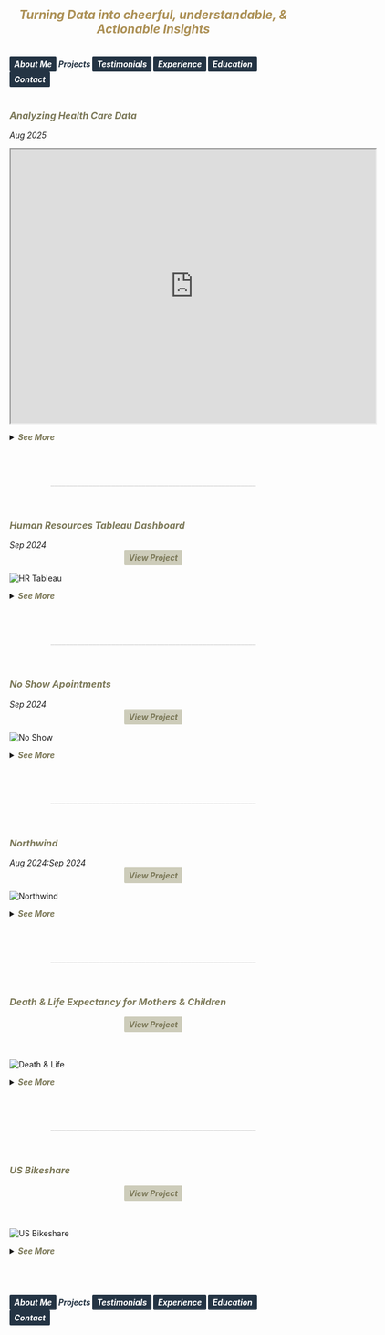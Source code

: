 ## ***<center><span style="color:#ac9055">Turning Data into cheerful, understandable, & Actionable Insights</span></center>***
<br>
<strong>
  <em>
    <a href="https://hend-a-ghafour.github.io" style="display:inline-block; padding:5px 8px; color:white; background-color:#243444; text-align:center; text-decoration:none; border-radius:2px;"> 
      About Me 
    </a>
    <span style="color:#243444"> 
      Projects 
    </span>
    <a href="https://hend-a-ghafour.github.io/Testimonials" style="display:inline-block; padding:5px 8px; color:white; background-color:#243444; text-align:center; text-decoration:none; border-radius:2px;"> 
      Testimonials 
    </a>
    <a href="https://hend-a-ghafour.github.io/Experience" style="display:inline-block; padding:5px 8px; color:white; background-color:#243444; text-align:center; text-decoration:none; border-radius:2px;"> 
      Experience 
    </a>
    <a href="https://hend-a-ghafour.github.io/Certifications" style="display:inline-block; padding:5px 8px; color:white; background-color:#243444; text-align:center; text-decoration:none; border-radius:2px;"> 
      Education 
    </a>
    <a href="https://hend-a-ghafour.github.io/Contact" style="display:inline-block; padding:5px 8px; color:white; background-color:#243444; text-align:center; text-decoration:none; border-radius:2px;"> 
      Contact 
    </a>
  </em>
</strong>
<br><br>


<h3>
  <em>
    <strong>
      <span style="color:#7c7959"> 
        Analyzing Health Care Data
      </span>
    </strong>
  </em>
</h3> 
<em>
  Aug 2025 
</em>

<p>
    <iframe src="https://drive.google.com/file/d/1Xk2858K6Ta4qmGKCWZkSrMbuThG-knQy/preview" width="640" height="480" allow="autoplay">
      HealthStat
    </iframe>
  </p>
<details>
  <summary>
    <em>
      <strong>
        <span style="color:#7c7959">
          See More
        </span>
      </strong>
    </em>
  </summary>
  <br> 
  <center>
    <strong>
      <em>
        <span style="color:#243444"> 
          Overview 
        </span>
      </em>
    </strong>
  </center>
  <p style='text-align: center;'>
    This project explores a real-world dataset to uncover hospital efficiency insights for HealthStat, a fictional consulting company. The analysis focused on the attributes impacting patient Length of Stay (LOS) and treatment cost, with the goal of identifying factors contributing to hospital performance differences. <br> <br>
The study concentrated exclusively on Elective Hip Replacement Surgical Inpatient stays in New York State (NYS).

  </p>
  <center>
    <strong>
      <em>
        <span style="color:#243444"> 
          Tools & Techniques 
        </span>
      </em>
    </strong>
  </center>
  <p style='text-align: center;'>
    <em><strong><span style="color:#ac9055"> Power BI </span></strong></em> for calculations, data visualization and interactive dashboards.
  </p> 
  <center>
    <strong>
      <em>
        <span style="color:#243444"> 
          Roles & Responsibilities 
        </span>
      </em>
    </strong>
  </center>
  <p style='text-align: justify;'>
    <ul>
      <li><strong><em><span style="color:#ac9055">Visualization:</span></em></strong><br>
         Selected and developed the most appropriate charts for effective data presentation, ensuring the dataset’s key insights were clearly reflected.</li>
      <img src="https://hend-a-ghafour.github.io/Media/HealthStat_Overview.jpg" alt="HealthStat_Overview" width="500" height="300" style="border-radius: 10px;"> <br>
      <li><strong><em><span style="color:#ac9055">Analysis:</span></em></strong><br>
        Conducted in-depth reviews to identify key influencers affecting hospital efficiency.
        <img src="https://hend-a-ghafour.github.io/Media/HealthStat_LoS.jpg" alt="HealthStat_LoS" width="500" height="300" style="border-radius: 10px;"> <br>
        <img src="https://hend-a-ghafour.github.io/Media/HealthStat_Costs.jpg" alt="HealthStat_Costs" width="500" height="300" style="border-radius: 10px;"> <br>
    </li>
  </ul>
  </p>
  <center>
    <strong>
      <em>
        <span style="color:#243444"> 
          Challenges Faced 
        </span>
      </em>
    </strong>
  </center>
  <p style='text-align: justify;'>
    <ul>
      <li><strong><em><span style="color:#ac9055">Identifying key efficiency drivers: </span></em></strong><br>
      A root cause analysis was conducted to uncover the main factors influencing both LOS and cost, ensuring robust and accurate insights.</li>
    </ul>
  </p>
  <center>
    <strong>
      <em>
        <span style="color:#243444"> 
          Achievements 
        </span>
      </em>
    </strong>
  </center>
  <p style='text-align: justify;'>
    <ul>
      <li><strong><em><span style="color:#ac9055">Overview:</span></em></strong><br>
        <ol>
      	  <li>Analyzed 151 hospitals in NYS that collectively performed over 26K hip replacement surgeries conducted by 627 surgeons.
      	  <li>Found that patients aged over 50 constituted the majority, with illness severity ranging from minor to moderate.
          <li>Female patients represented 53.67% of total surgeries.
          <li>NYC recorded the largest number of hospitals (44), with the highest average cost of $25.5K. Surprisingly, Long Island had the second highest average cost ($25.4K) despite ranking third in hospital count.
        </ol>
      </li>
      <li><strong><em><span style="color:#ac9055">Hospital Profile Dashboard:</span></em></strong><br>
        <em>Designed a Hospital Profile Dashboard, summarizing key hospital-level metrics:</em><br>
          <img src="https://hend-a-ghafour.github.io/Media/HealthStat_Hospital Profile.jpg" alt="HealthStat_Hospital Profile" width="500" height="300" style="border-radius: 10px;">
         <ol>
      	    <li> Total Discharges &	number of Surgeons.</li>
      	    <li> Average LoS and Average Cost Per Discharge.</li>
            <li> Discharges by Illness Severity & Mortality Risk.</li>
            <li> Total Discharges by Patient Disposition & Dignosis.</li>
          </ol>
      </li>
    </ul>   
  </p>

  <center>
    <strong>
      <em>
        <span style="color:#243444"> 
          Insights 
        </span>
      </em>
    </strong>
  </center>
  <p style='text-align: justify;'>
    <ul>
      <li><strong><em><span style="color:#ac9055">Length of Stay (LoS):</span></em></strong><br> 
     <em>Key factors influencing LOS:</em>
        <ol>
          <li>  Extreme Illness Severity.</li>
          <li>	Major or Extreme Mortality Risk.</li>
          <li>	Fracture of Neck of Femur (Hip) Diagnosis.</li>
          <li>	NYC hospitals recorded the highest average LOS, potentially linked to the region’s high hospital density.</li>
        </ol>
      </li>
      <li><strong><em><span style="color:#ac9055">Costs:</span></em></strong><br> 
      <em>Key factors influencing Cost:</em>
        <ol>
          <li>  Residency in NYC.</li>
          <li>	Patient Disposition to Inpatient Rehabilitation Facilities.</li>
          <li>	Extreme Mortality Risk.</li>
          <li>	Extreme Severity Level.</li>
        </ol>
      </li>
     </ul>
  </p>
  <center>
    <strong>
      <em>
        <span style="color:#243444"> 
          Recommendations 
        </span>
      </em>
    </strong>
  </center>
  <p style='text-align: justify;'> 
    <ul>
      <li><strong><em><span style="color:#ac9055">Target Efficiency Improvements:</span></em></strong><br> 
      Hospitals, particularly in NYC, should explore process optimization strategies for patients with extreme illness severity or mortality risk.</li>
      <li><strong><em><span style="color:#ac9055">Regional Benchmarking:</span></em></strong><br> 
      Establish regional benchmarks for cost and LOS, with Long Island requiring closer evaluation due to disproportionately high costs.</li>
      <li><strong><em><span style="color:#ac9055">Care Pathway Redesign:</span></em></strong><br>
      Investigate post-surgery rehabilitation pathways, as inpatient rehabilitation disposition was a significant cost driver.</li>
      <li><strong><em><span style="color:#ac9055">Data-Driven Monitoring: </span></em></strong><br> 
      Adopt dashboards for ongoing tracking of hospital efficiency metrics, enabling proactive decision-making.</li>
    </ul>
  </p>
  <br>
  <center>
    <strong>
      <em>
        <span style="color:#243444"> 
          Future Applications 
        </span>
      </em>
    </strong>
  </center>
  <p style='text-align: justify;'> 
    <ul>
      <li><strong><em><span style="color:#ac9055">Scalability Across Specialties:</span></em></strong><br> 
      Expand analysis to other elective procedures (e.g., knee replacement, cardiac surgery) for broader healthcare efficiency insights.</li>
      <li><strong><em><span style="color:#ac9055">Integration with Financial Planning:</span></em></strong><br> 
      Use efficiency insights to guide hospital budgeting, workforce planning, and negotiations with insurance providers.</li>
      <li><strong><em><span style="color:#ac9055">Public Health Policy:</span></em></strong><br>
      Support state-level healthcare policy decisions by highlighting regions with disproportionately high costs or LOS for targeted interventions.       </li>
     </ul>
  </p>

</details>

<br><br>

<center>
  <strong>
    <span style="color:#DCDCDC">
      ______________________________________________________
    </span>
  </strong>
</center>
<br><br>


<h3>
  <em>
    <strong>
      <span style="color:#7c7959"> 
        Human Resources Tableau Dashboard
      </span>
    </strong>
  </em>
</h3> 
<em>
  Sep 2024 
</em>
<center>
  <strong>
    <em>
      <a href="https://public.tableau.com/app/profile/hend.el.manhawy/viz/HRTableauProject-HendAbdEl-Ghafour/HROverview" style="display:inline-block; padding:5px 8px; color:#7c7959; background-color:#cdccba; text-align:center; text-decoration:none; border-radius:2px;"> 
        View Project 
      </a>
    </em>
  </strong>
</center> 

![HR Tableau](https://hend-a-ghafour.github.io/Media/HR.jpg)

<details>
  <summary>
    <em>
      <strong>
        <span style="color:#7c7959">
          See More
        </span>
      </strong>
    </em>
  </summary>
  <br> 
  <center>
    <strong>
      <em>
        <span style="color:#243444"> 
          Overview 
        </span>
      </em>
    </strong>
  </center>
  <p style='text-align: center;'>
    Created a comprehensive Tableau dashboard to analyze employee data, gaining insights into workforce aspects, including demographics, hiring and termination trends, and salary distributions. This analysis aimed to understand employee characteristics, department-specific trends, and performance evaluations to drive data-informed decisions.
  </p>
  <center>
    <strong>
      <em>
        <span style="color:#243444"> 
          Tools & Techniques 
        </span>
      </em>
    </strong>
  </center>
  <p style='text-align: center;'>
    <em><strong><span style="color:#ac9055"> Tableau </span></strong></em> for calculations, data visualization and interactive dashboards.
  </p> 
  <center>
    <strong>
      <em>
        <span style="color:#243444"> 
          Roles & Responsibilities 
        </span>
      </em>
    </strong>
  </center>
  <p style='text-align: justify;'>
    <ul>
      <li><strong><em><span style="color:#ac9055">Data Cleaning:</span></em></strong><br>
        Verified data types, identified null values, and inspected unique entries, such as detecting nulls in the 'termdate' column indicating non-terminated employees.</li>
      <li><strong><em><span style="color:#ac9055">Visualization:</span></em></strong><br>
      Selected the most appropriate charts for effective data presentation and created a comprehensive employee information table.</li>
      <img src="https://hend-a-ghafour.github.io/Media/HR-Emp-Details.jpg" alt="HR Employee Details" width="500" height="300" style="border-radius: 10px;"> <br>
      <li><strong><em><span style="color:#ac9055">Analysis:</span></em></strong><br>
   Conducted statistical analysis to identify trends in hiring, terminations, and salary distributions.</li>
    </ul>
  </p>
  <center>
    <strong>
      <em>
        <span style="color:#243444"> 
          Challenges Faced 
        </span>
      </em>
    </strong>
  </center>
  <p style='text-align: justify;'>
    <ul>
      <li><strong><em><span style="color:#ac9055">Data Gaps:</span></em></strong><br>
      Identified missing values in critical fields, requiring strategies for accurate interpretation.</li>
      <li><strong><em><span style="color:#ac9055">Complex Relationships:</span></em></strong><br>
      Analyzed complex relationships between hiring, terminations, and department-level trends.</li>
      <li><strong><em><span style="color:#ac9055">Data Standardization:</span></em></strong><br>
      Needed to verify data consistency across branches and departments for accurate insights.</li>
    </ul>
  </p>
  <center>
    <strong>
      <em>
        <span style="color:#243444"> 
          Achievements 
        </span>
      </em>
    </strong>
  </center>
  <p style='text-align: justify;'>
    <ul>
      <li><strong><em><span style="color:#ac9055">Employee Analysis:</span></em></strong><br>
      Total employee count reached 8,950 (7,984 active, 966 terminated).</li>
      <li><strong><em><span style="color:#ac9055">Hiring Trends:</span></em></strong><br>
      Noted peak hiring in 2017 with 1,560 new employees, while 2021 experienced the lowest hiring rate with 382 hires.</li>
      <li><strong><em><span style="color:#ac9055">Termination Analysis:</span></em></strong><br>
      Found that 2023 had the highest terminations, with 174 employees (18% of total terminations), predominantly in the Operations department.</li>
     <li><strong><em><span style="color:#ac9055">Departmental Insights:</span></em></strong><br>
      Operations had the highest activity, with 30% of both active and terminated employees, suggesting high turnover.</li>
      <li><strong><em><span style="color:#ac9055">Geographical Distribution:</span></em></strong><br>
      70% of employees were based at HQ in New York, which also had a higher termination rate.</li>
      <li><strong><em><span style="color:#ac9055">Gender Analysis:</span></em></strong><br>
      Gender distribution was slightly male-dominated (54%), with a balanced termination rate (11% each for males and females).</li>
      <li><strong><em><span style="color:#ac9055">Educational Trends:</span></em></strong><br>
      Identified that bachelor’s degree holders formed the largest employee group (61%) with noticeable termination disparities among educational levels.</li>
    </ul>
  </p>
  <center>
    <strong>
      <em>
        <span style="color:#243444"> 
          Insights 
        </span>
      </em>
    </strong>
  </center>
  <p style='text-align: justify;'>
    <ul>
      <li><strong><em><span style="color:#ac9055">Hiring & Termination Trends:</span></em></strong><br> 
     The Operations department’s turnover was high, and New York HQ showed the highest activity, with a considerable termination rate.</li>
      <li><strong><em><span style="color:#ac9055">Gender & Education Dynamics:</span></em></strong><br> 
      Gender imbalances were observed in specific educational categories, with a higher termination rate among female high school graduates and male PhD holders.</li>
      <li><strong><em><span style="color:#ac9055">Performance Ratings:</span></em></strong><br> 
      Educational level affected performance ratings, with high school graduates more often rated "Needs Improvement," while PhD holders frequently achieved "Excellent" ratings.</li>
      <li><strong><em><span style="color:#ac9055">Salary Disparities:</span></em></strong><br> 
      Significant disparities were observed, with males earning more at the bachelor’s level, while females earned more at the PhD level.</li>
    </ul>
  </p>
  <center>
    <strong>
      <em>
        <span style="color:#243444"> 
          Future Application 
        </span>
      </em>
    </strong>
  </center>
  <p style='text-align: justify;'> 
    <ul>
      <li><strong><em><span style="color:#ac9055">Workforce Planning:</span></em></strong><br> 
      Explore hiring and termination trends to optimize staffing and reduce turnover in high-activity departments like Operations.</li>
      <li><strong><em><span style="color:#ac9055">Turnover Analysis:</span></em></strong><br> 
      Conduct a deeper analysis of the reasons behind turnover patterns, especially in specific positions and departments.</li>
      <li><strong><em><span style="color:#ac9055">Gender & Education Balance:</span></em></strong><br>
      Investigate gender disparities in salary and termination rates to promote equity.</li>
      <li><strong><em><span style="color:#ac9055">Performance-Based Retention:</span></em></strong><br> 
      Reevaluate performance rating criteria and termination practices to ensure fair and consistent employee assessments.</li>
      <li><strong><em><span style="color:#ac9055">Compensation Strategy:</span></em></strong><br> 
      Research if salary differences are consistent over time and explore whether performance and experience are accurately reflected in the company’s pay structure.</li>
    </ul>
  </p>
  <br>
  <p>
    <iframe src="https://drive.google.com/file/d/1iekujxqpucrgXOIYE7RqnP98Nse5UL94/preview" width="640" height="480" allow="autoplay">
      Human Resources Dashboard Overview
    </iframe>
  </p>
</details>

<br><br>
<center>
  <strong>
    <span style="color:#DCDCDC">
      ______________________________________________________
    </span>
  </strong>
</center>
<br><br>
<h3>
  <em>
    <strong>
      <span style="color:#7c7959"> 
        No Show Apointments 
      </span>
    </strong>
  </em>
</h3> 
<em>
  Sep 2024 
</em>
<center>
  <strong>
    <em>
      <a href="https://github.com/hend-a-ghafour/No-Show-Appointments/blob/main/no_show_appointments.ipynb" style="display:inline-block; padding:5px 8px; color:#7c7959; background-color:#cdccba; text-align:center; text-decoration:none; border-radius:2px;"> 
        View Project 
      </a>
    </em>
  </strong>
</center> 

![No Show](https://hend-a-ghafour.github.io/Media/No-Show-Appointment.jpg)

<details>
  <summary>
    <em>
      <strong>
        <span style="color:#7c7959">
          See More
        </span>
      </strong>
    </em>
  </summary>
  <br> 
  <center>
    <strong>
      <em>
        <span style="color:#243444"> 
          Overview 
        </span>
      </em>
    </strong>
  </center>
  <p style='text-align: center;'>
    This project analyzes a dataset of 100,000 medical appointments in Brazil, focusing on the factors that impact patient attendance, such as demographics, health conditions, appointment scheduling gaps, and reminders. Key questions address the effects of gender, age, neighborhood, health conditions, and communication on attendance rates.
  </p>
  <center>
    <strong>
      <em>
        <span style="color:#243444"> 
          Tools & Techniques 
        </span>
      </em>
    </strong>
  </center>
  <p style='text-align: justify;'>
    <ul>
      <li><strong><em><span style="color:#ac9055">Tools:</span></em></strong><br>
        <center><em><span style="color:#ac9055"> Python </span></em> for Data Assessment and Cleaning using <em><span style="color:#ac9055">Pandas</span></em> & <em><span style="color:#ac9055">Numpy</span></em>, and for Data Visualization using <em><span style="color:#ac9055"> Matplotlib</span></em> & <em><span style="color:#ac9055">Seaborn</span></em>.</center></li>    
      <li><strong><em><span style="color:#ac9055">Data Cleaning:</span></em></strong><br>
      Used to standardize column labels, add calculated columns, and categorize patient age groups and appointment scheduling gaps.</li>
      <li><strong><em><span style="color:#ac9055">Data Analysis: </span></em></strong><br>
      Applied statistical methods, including descriptive statistics, to understand patterns in attendance across demographic and health-related variables.</li>
      <li><strong><em><span style="color:#ac9055">Visualization: </span></em></strong><br>
      Created charts and graphs to present findings on attendance patterns across different patient groups and appointment characteristics.</li>
    </ul>
  </p> 
  <center>
    <strong>
      <em>
        <span style="color:#243444"> 
          Roles & Responsibilities 
        </span>
      </em>
    </strong>
  </center>
  <p style='text-align: justify;'>
    <ul>
      <li><strong><em><span style="color:#ac9055">Data Preparation: </span></em></strong><br>
      Cleaned data and standardized labels to facilitate analysis.</li>
      <li><strong><em><span style="color:#ac9055">Data Exploration: </span></em></strong><br>
      Generated insights through descriptive statistics and visualizations.</li>
      <li><strong><em><span style="color:#ac9055">Analysis of Factors Influencing Attendance:</span></em></strong><br>
      Assessed relationships between patient demographics, health conditions, appointment scheduling, and attendance.</li>
      <li><strong><em><span style="color:#ac9055">Recommendation Development: </span></em></strong><br>
      Suggested approaches to improve appointment attendance, particularly through reminder systems and optimized scheduling.</li>
    </ul>
  </p>
  <center>
    <strong>
      <em>
        <span style="color:#243444"> 
          Challenges Faced 
        </span>
      </em>
    </strong>
  </center>
  <p style='text-align: justify;'>
    <ul>
      <li><strong><em><span style="color:#ac9055">Data Complexity:</span></em></strong><br>
      A large number of variables, including demographic, health, and scheduling information, required careful analysis and categorization to maintain data integrity.</li>
      <li><strong><em><span style="color:#ac9055">Categorization:</span></em></strong><br>
     Defining and assigning appropriate categories for age groups and scheduling gaps posed challenges in achieving balanced, meaningful groupings.</li>
     <li><strong><em><span style="color:#ac9055">Data Completeness: </span></em></strong><br>
     Sparse neighborhood data limited definitive conclusions regarding neighborhood influence on attendance rates. Additionally, some appointment dates were recorded prior to their scheduled dates, leading to negative appointment gaps.</li>
    </ul>
  </p>
  <center>
    <strong>
      <em>
        <span style="color:#243444"> 
          Achievements 
        </span>
      </em>
    </strong>
  </center>
  <p style='text-align: justify;'>
    <ul>
      <li><strong><em><span style="color:#ac9055">Insights into Attendance Patterns:</span></em></strong><br>
      Identified key factors, such as age, neighborhood, and reminder messages, that impact attendance rates.</li>
      <li><strong><em><span style="color:#ac9055">Practical Recommendations:</span></em></strong><br>
      Developed actionable suggestions for healthcare providers to improve attendance, including adjusting scheduling practices and implementing reminder systems.</li>
      <li><strong><em><span style="color:#ac9055">Categorization Model:</span></em></strong><br>
      Created a structured model for age and appointment gap categories to facilitate further analysis and comparisons.</li>
    </ul>
  </p>
  <center>
    <strong>
      <em>
        <span style="color:#243444"> 
          Insights 
        </span>
      </em>
    </strong>
  </center>
  <p style='text-align: justify;'> 
    <ul>
      <li><strong><em><span style="color:#ac9055">Gender: </span></em></strong><br> 
      Women make up the majority of patients, with a high attendance rate across both genders, indicating no significant difference in attendance based on gender.</li>
     <li> <strong><em><span style="color:#ac9055">Age Groups:</span></em></strong><br> 
      Middle-aged, elderly, and child groups showed the highest commitment to appointments, suggesting a link between age and regular healthcare engagement.</li>
      <li><strong><em><span style="color:#ac9055">Appointment Scheduling Gap:</span></em></strong><br> 
      Patients are more likely to attend appointments with shorter scheduling gaps. Same-day and short-gap appointments had the highest attendance rates.</li>
     <li> <strong><em><span style="color:#ac9055">Neighborhood Influence: </span></em></strong><br> 
      Certain neighborhoods showed significantly higher attendance rates, although the data suggests this may also correlate with lower appointment counts in these areas.</li>
     <li> <strong><em><span style="color:#ac9055">Scholarship Status:</span></em></strong><br> 
      Attendance rates were marginally lower for patients with a government scholarship, indicating a potential but small effect.</li>
    <li><strong><em><span style="color:#ac9055">Health Conditions: </span></em></strong><br> 
      Patients with chronic conditions such as hypertension or diabetes showed slightly higher attendance rates, which may indicate a greater commitment to health management among these groups.</li>
     <li> <strong><em><span style="color:#ac9055">Reminders: </span></em></strong><br> 
      Confirmations sent to patients increased attendance by over 10%, suggesting a strong positive impact from reminder messages.</li>
    </ul>
  </p>
  <center>
    <strong>
      <em>
        <span style="color:#243444"> 
          Future Application 
        </span>
      </em>
    </strong>
  </center>
  <p style='text-align: justify;'> 
    <ul>
      <li><strong><em><span style="color:#ac9055">Enhanced Patient Reminder Systems:</span></em></strong><br> 
      Implement automated SMS or phone reminders to improve attendance rates, especially for moderate to long-gap appointments.</li>
      <li><strong><em><span style="color:#ac9055">Optimized Scheduling Strategies: </span></em></strong><br> 
      Focus on offering same-day or short-gap appointment slots to increase attendance.</li>
      <li><strong><em><span style="color:#ac9055">Neighborhood Targeting: </span></em></strong><br> 
      Conduct further studies to understand neighborhood-based attendance patterns, potentially incorporating geographic proximity or access factors.</li>
      <li><strong><em><span style="color:#ac9055">Scholarship & Attendance Correlation: </span></em></strong><br> 
      Further statistical testing is recommended to understand the impact of government support on attendance consistency.</li>
      <li><strong><em><span style="color:#ac9055">Personalized Engagement:</span></em></strong><br> 
      Apply insights on health conditions and age-related attendance patterns to create targeted communication strategies, potentially increasing engagement with chronic disease patients and elderly individuals.</li>
    </ul>
  </p>
</details>

<br><br>
<center>
  <strong>
    <span style="color:#DCDCDC">
      ______________________________________________________
    </span>
  </strong>
</center>
<br><br>
<h3>
  <em>
    <strong>
      <span style="color:#7c7959"> 
        Northwind 
      </span>
    </strong>
  </em>
</h3> 
<em>
  Aug 2024:Sep 2024 
</em>
<center>
  <strong>
    <em>
      <a href="https://github.com/hend-a-ghafour/Northwind/blob/main/Northwind.sql" style="display:inline-block; padding:5px 8px; color:#7c7959; background-color:#cdccba; text-align:center; text-decoration:none; border-radius:2px;"> 
        View Project 
      </a>
    </em>
  </strong>
</center> 

![Northwind](https://hend-a-ghafour.github.io/Media/Northwind-Dashboard-Overview.jpg)

<details>
  <summary>
    <em>
      <strong>
        <span style="color:#7c7959">
          See More
        </span>
      </strong>
    </em>
  </summary>
  <br> 
  <center>
    <strong>
      <em>
        <span style="color:#243444"> 
          Overview 
        </span>
      </em>
    </strong>
  </center>
  <p style='text-align: center;'>
    The Northwind database is a sample database created by Microsoft, containing the sales data of "Northwind Traders," a fictitious company that imports and exports specialty foods worldwide. It includes details on customers, orders, inventory, purchasing, suppliers, shipping, employees, and single-entry accounting.
  </p>
  <center>
    <strong>
      <em>
        <span style="color:#243444"> 
          Tools & Techniques 
        </span>
      </em>
    </strong>
  </center>
  <p style='text-align: justify;'>
    <ul>
      <li><strong><em><span style="color:#ac9055">SQL: </span></em></strong><br>
        Created views and tables; adjusted database diagrams.</li>
      <li><strong><em><span style="color:#ac9055">Python (Pandas): </span></em></strong><br>
        Calculated growth rates.</li>
      <li><strong><em><span style="color:#ac9055">Excel:  </span></em></strong><br>
        Employed Power Query, Power Pivot, and pivot tables to analyze data, create relationships, and develop interactive dashboards.</li>
    </ul>
  </p> 
  <center>
    <strong>
      <em>
        <span style="color:#243444"> 
          Roles & Responsibilities 
        </span>
      </em>
    </strong>
  </center>
  <p style='text-align: justify;'>
    <ul>
      <li><strong><em><span style="color:#ac9055">Data Cleaning and Standardization: </span></em></strong><br>
      Ensured data types and missing values were handled, particularly in shipping and ordering dates.</li>
      <li><strong><em><span style="color:#ac9055">Data Analysis: </span></em></strong><br>
      Analyzed sales trends, customer demographics, shipping efficiency, and product performance.</li>
      <li><strong><em><span style="color:#ac9055">Dashboard Creation: </span></em></strong><br>
      Developed seven dashboards summarizing critical insights into sales, product performance, and customer behaviors.</li>
    </ul>
  </p>
  <center>
    <strong>
      <em>
        <span style="color:#243444"> 
          Challenges Faced 
        </span>
      </em>
    </strong>
  </center>
  <p style='text-align: justify;'>
    <ul>
      <li><strong><em><span style="color:#ac9055">Incomplete Data: </span></em></strong><br>
      Sales records spanned only from July 1996 to May 1998, requiring careful adjustments in year-over-year comparisons.</li>
      <li><strong><em><span style="color:#ac9055">Data Consistency: </span></em></strong><br>
      Managed inconsistencies in order quantities and stock levels, and standardized date data types.</li>
      <li><strong><em><span style="color:#ac9055">Complex Growth Calculations: </span></em></strong><br>
      Analyzed growth across inconsistent time periods to derive accurate trends.</li>
    </ul>
  </p>
  <center>
    <strong>
      <em>
        <span style="color:#243444"> 
          Achievements 
        </span>
      </em>
    </strong>
  </center>
  <p style='text-align: justify;'>
    <ul>
      <li><strong><em><span style="color:#ac9055">Growth Analysis Adjustments:</span></em></strong><br>
        Created an "Actual Country Growth Table," yielding more accurate comparisons by aligning half-year periods for better insights.</li>
      <li><strong><em><span style="color:#ac9055">Order and Customer Insights: </span></em></strong><br>
        Classified 89 customers into new or repeat based on order activity, facilitating customer tracking and targeted insights.</li>
      <li><strong><em><span style="color:#ac9055">Comprehensive Inventory Status:</span></em></strong><br>
        Developed a robust stock status system, classifying products into Safe Stock, Restock Needed, No Restock, and Stopped.</li>
      <li><strong><em><span style="color:#ac9055">Dashboard:</span></em></strong><br>
        Completed a comprehensive, interactive dashboard with critical sales insights and key metrics.</li>
    </ul>
  </p>
  <p style='text-align: justify;'>
    <center>
      <strong>
        <em>
          <span style="color:#243444"> 
            Insights 
          </span>
        </em>
      </strong>
    </center>
    <ul>
    <li><strong><em><span style="color:#ac9055">Sales and Orders:</span></em></strong></li>
      <ul>
        <li><em><span style="color:#3e3c2c">Orders Summary:</span></em> 830 orders processed for 89 customers, with 51,317 total quantities sold.</li>
        <li><em><span style="color:#3e3c2c">Shipping Efficiency:</span></em> Average shipping time was 8.48 days.</li>
      </ul>
      <li><strong><em><span style="color:#ac9055">Product Analysis:</span></em></strong></li>
      <ul>
        <li><em><span style="color:#3e3c2c">Product Categories:</span></em> 8 categories with 77 products.</li>
        <li><em><span style="color:#3e3c2c">Net Sales:</span></em> $1,265,793.18; Net Revenue: $89K.</li>
        <li><em><span style="color:#3e3c2c">Discounts:</span></em> Totaled $89K across all products</li>
        <li><em><span style="color:#3e3c2c">Shipping Cost:</span></em> $65K.</li>
        <li><em><span style="color:#3e3c2c">Highest Net Sales by Month:</span></em> Achieved in April 1998, totaling $124K.</li>
      </ul>
      <li><strong><em><span style="color:#ac9055">Geographical Insights:</span></em></strong></li>
      <ul>
        <li><em><span style="color:#3e3c2c">Top Countries by Sales:</span></em> in 1996: USA - $35K, in 1997: Germany - $117K, & in 1998: USA - $93K.</li>
        <li><em><span style="color:#3e3c2c">Country with Most Customers: </span></em>  USA, with 13 recorded customers.</li>
        <li><em><span style="color:#3e3c2c">Discount Performance by Country: </span></em> USA had the highest discounts and net sales across all three years.</li>
      </ul>
      <li><strong><em><span style="color:#ac9055">Customer Insights:</span></em></strong></li>
      <ul>
        <li><em><span style="color:#3e3c2c">Total Amount Paid by Customers (Including Shipping):</span></em> $1.3M.</li>
        <li><em><span style="color:#3e3c2c">New Customers in 1998:</span> </em> 1 new customer.</li>
        <li><em><span style="color:#3e3c2c">Highest Monthly Sales: </span> </em> April 1998, driven by 51 customers placing orders.</li>
      </ul>
      <li><strong><em><span style="color:#ac9055">Product Stock and Reorder Analysis:</span></em></strong></li>
      <ul>
        <li><em><span style="color:#3e3c2c">Continued & Discontinued Products:</span></em> 10.13% were discontinued, while 89.87% remained active.Of the active products: 66.52% were in "Safe Stock" status, and 23.35% required restocking.</li>
        <li><em><span style="color:#3e3c2c">Top Category by Performance:</span></em> Beverages, with net sales of $268K, net revenue of $19K, discounts of $19K, and $4K in freight, across each year.</li>
      </ul>
      <li><strong><em><span style="color:#ac9055">Shipping Companies:</span></em></strong></li>
      <ul>
        <li><em><span style="color:#3e3c2c">Top Freight Costs by Year:</span></em> 1996: Federal Shipping - $4K, 1997 & 1998: United Package Company - $12K each year.</li>
        <li><em><span style="color:#3e3c2c">Delivery Performance:</span></em> 809 orders were shipped to their destination, with 772 delivered on time.</li>
        <li><em><span style="color:#3e3c2c">Highest On-Time Deliveries:</span></em> 1996: Federal Shipping - 55 on-time deliveries, 1997 & 1998: United Package Company with 142 and 103 on-time deliveries, respectively.</li>
      </ul>
    </ul>
  </p>
  <center>
    <strong>
      <em>
        <span style="color:#243444"> 
          Future Application 
        </span>
      </em>
    </strong>
  </center>
  <p style='text-align: justify;'> 
    <ul>
      <li><strong><em><span style="color:#ac9055">Improve Inventory Management: </span></em></strong><br> 
        Use reorder level and stock status data to streamline restocking processes.</li>
      <li><strong><em><span style="color:#ac9055">Optimize Shipping Processes:  </span></em></strong><br> 
        Increase on-time deliveries by selecting shipping companies based on past performance.</li>
      <li><strong><em><span style="color:#ac9055">Enhance Customer Targeting:</span></em></strong><br> 
        Focus on high-growth markets, like the USA, and monitor purchasing trends for customer retention and acquisition strategies.</li>
    </ul>
  </p>
  <em>
    <strong>
      <span style="color:#7c7959">
        Note
      </span>
    </strong>
    <br>
    <span style="color:#7c7959">
      The values presented (in USD) are rounded to the nearest thousand or million.
    </span>
  </em>
<br><br>  
  <iframe src="https://drive.google.com/file/d/1OSp0UhkoBUW5LYYT8IVldVq6gKNxQnZx/preview" width="640" height="480" allow="autoplay">
    NorthWind Dashboard Overview
  </iframe>
</details>


<br><br>
<center>
  <strong>
    <span style="color:#DCDCDC">
      ______________________________________________________
    </span>
  </strong>
</center>
<br><br>
<h3>
  <em>
    <strong>
      <span style="color:#7c7959"> 
        Death & Life Expectancy for Mothers & Children 
      </span>
    </strong>
  </em>
</h3> 
<center>
  <strong>
    <em>
      <a href="https://github.com/hend-a-ghafour/Udacity-projects/blob/Investigate-Datasets/Death-and-Life-Expectancy-for-Mothers-andChildren.ipynb" style="display:inline-block; padding:5px 8px; color:#7c7959; background-color:#cdccba; text-align:center; text-decoration:none; border-radius:2px;"> 
        View Project 
      </a>
    </em>
  </strong>
</center> 
<br><br>

![Death & Life](https://hend-a-ghafour.github.io/Media/DeathLifeExpectancyforMothersChildren.jpg)


<details>
  <summary>
    <em>
      <strong>
        <span style="color:#7c7959">
          See More
        </span>
      </strong>
    </em>
  </summary>
  <br> 
  <center>
    <strong>
      <em>
        <span style="color:#243444"> 
          Overview </span>
      </em>
    </strong>
  </center>
  <p style='text-align: center;'>
  The dataset analyzes seven indicators impacting maternal and child health from 1995 to 2010 across six WHO regions. These indicators include Total Fertility Rate, Percentage of Births Attended by Skilled Health Staff, Child Mortality Rate, Maternal Mortality Rate, Average Life Expectancy, Total Health Spending per Person in USD, and Percentage of Total Health Expenditure in GDP.
  </p>
  <p style='text-align: justify;'>
    <center>
      <strong>
        <em>
          <span style="color:#243444"> 
            Tools & Techniques 
          </span>
        </em>
      </strong>
    </center>
    <ul>
      <li><strong><em><span style="color:#ac9055">Programming Language:</span></em></strong> Python </li>
      <li><strong><em><span style="color:#ac9055">Data Wrangling:</span></em></strong> Pandas - Numpy</li>
      <li><strong><em><span style="color:#ac9055">Visualization: </span></em></strong> Matplotlib - Seaborn </li>
    </ul>
  </p> 
  <center>
    <strong>
      <em>
        <span style="color:#243444"> 
          Roles & Responsibilities 
        </span>
      </em>
    </strong>
  </center>
  <p style='text-align: justify;'>
    <ul>
      <li> <strong><em><span style="color:#ac9055">Data Analysis: </span></em></strong><br>
        Evaluated health indicators for each region over the specified period.</li>
      <li> <strong><em><span style="color:#ac9055">Comparative Analysis:  </span></em></strong><br>
        Compared indicators across regions and years to identify trends and patterns.</li>
      <li><strong><em><span style="color:#ac9055">Additional Research:</span></em></strong><br>
        Investigated improvements, inconsistencies, and relationships between indicators.</li>
    </ul>
  </p>
  <center>
    <strong>
      <em>
        <span style="color:#243444"> 
          Challenges Faced 
        </span>
      </em>
    </strong>
  </center>
  <p style='text-align: justify;'>
    <ul>
      <li>Addressed data quality issues such as null values and unpivoting columns.</li>
      <li>Managed large datasets by segmenting countries into regions for effective analysis.</li>
    </ul>
  </p>
  <center>
    <strong>
      <em>
        <span style="color:#243444"> 
          Achievements 
        </span>
      </em>
    </strong>
  </center>
  <p style='text-align: justify;'>
    <ul>
      <li> <strong><em><span style="color:#ac9055">Trend Identification:</span></em></strong><br>
        Noted trends such as decreasing Total Fertility Rates, Child Mortality Rates, and Maternal Mortality Rates across all regions.</li>
      <li><strong><em><span style="color:#ac9055">Regional Insights:</span></em></strong><br>
        Identified which regions had the highest and lowest values for each indicator.</li>
      <li><strong><em><span style="color:#ac9055">Correlation Analysis:</span></em></strong><br>
        Found relationships between health expenditure indicators and various health outcomes.</li>
    </ul>
  </p>
  <center>
    <strong>
      <em>
        <span style="color:#243444"> 
          Insights 
        </span>
      </em>
    </strong>
  </center>
  <p style='text-align: justify;'> 
    <ul>
      <li><strong><em><span style="color:#ac9055">Total Fertility Rate:</span></em></strong><br> 
        Decreased overall, with AFR showing the highest rates and EUR the lowest.</li>
      <li><strong><em><span style="color:#ac9055">Births Attended by Skilled Health Staff: </span></em></strong><br> 
        Highest in EUR and lowest in AFR. Inconsistencies in data affected the ability to determine relationships with other indicators.</li>
      <li><strong><em><span style="color:#ac9055">Child Mortality Rate:</span></em></strong><br> 
        Decreased globally, with AFR having the highest and EUR the lowest rates.</li>
      <li><strong><em><span style="color:#ac9055">Maternal Mortality Rate:</span></em></strong><br> 
        Showed a global decrease, with AFR experiencing the highest rates and EUR the lowest.</li>
      <li><strong><em><span style="color:#ac9055">Average Life Expectancy: </span></em></strong><br> 
        Increased across regions, with EUR having the highest and AFR the lowest.</li>
      <li> <strong><em><span style="color:#ac9055">Total Health Spending per Person:  </span></em></strong><br> 
        Showed an overall increase, with EUR spending the most and SEAR the least. It is considered a reliable indicator, though its impact on skilled birth attendance showed variability.</li>
      <li> <strong><em><span style="color:#ac9055">Percentage of Total Health Expenditure in GDP:  </span></em></strong><br> 
        Generally increased, with EUR having the highest and EMR the lowest. It is considered a Significant indicator affecting health metrics, but with regional inconsistencies.</li>
    </ul>
  </p>
  <center>
    <strong>
      <em>
        <span style="color:#243444"> 
          Future Application 
        </span>
      </em>
    </strong>
  </center>
  <p style='text-align: justify;'> 
    <ul>
      <li> Compare findings with global health indicators from the same period.</li>
      <li> Investigate regional improvements and inconsistencies in health metrics.</li>
      <li> Explore reasons behind the decline in health expenditure and its impact on other indicators, especially in the SEAR region and in 2009.</li>
    </ul>
  </p>
</details>

<br><br>
<center>
  <strong>
    <span style="color:#DCDCDC">
      ______________________________________________________
    </span>
  </strong>
</center>
<br><br>
<h3>
  <em>
    <strong>
      <span style="color:#7c7959"> 
        US Bikeshare 
      </span>
    </strong>
  </em>
</h3> 
<center>
  <strong>
    <em>
      <a href="https://github.com/hend-a-ghafour/Udacity-projects/blob/Investigate-Datasets/bikeshare.py" style="display:inline-block; padding:5px 8px; color:#7c7959; background-color:#cdccba; text-align:center; text-decoration:none; border-radius:2px;"> 
        View Project 
      </a>
    </em>
  </strong>
</center> 
<br><br>

![US Bikeshare](https://hend-a-ghafour.github.io/Media/USBikeshare.jpg)

<details>
  <summary>
    <em>
      <strong>
        <span style="color:#7c7959">
          See More
        </span>
      </strong>
    </em>
  </summary>
  <br> 
  <center>
    <strong>
      <em>
        <span style="color:#243444"> 
          Overview 
        </span>
      </em>
    </strong>
  </center>
  <p style='text-align: center;'>
    This project analyzed bikeshare data from Chicago, New York City, and Washington to uncover usage patterns and user demographics.
  </p>
  <p style='text-align: justify;'>
    <center>
      <strong>
        <em>
          <span style="color:#243444">
            Tools & Techniques 
          </span>
        </em>
      </strong>
    </center>
    <ul>
      <li><strong><em><span style="color:#ac9055">Programming Language:</span></em></strong> Python </li>
      <li><strong><em><span style="color:#ac9055">Data Wrangling:</span></em></strong> Pandas - Numpy</li>
    </ul>
  </p> 
  <center>
    <strong>
      <em>
        <span style="color:#243444"> 
          Roles & Responsibilities 
        </span>
      </em>
  </strong>
  </center>
  <p style='text-align: center;'>
    I independently conducted all aspects of the project, including coding the analysis scripts, and preparing and presenting findings.
  </p>
  <center>
    <strong>
      <em>
        <span style="color:#243444"> 
          Challenges Faced 
        </span>
      </em>
    </strong>
  </center>
  <p style='text-align: justify;'>
    <ul>
      <li>Developed an interactive terminal script for real-time statistics based on user input.</li>
      <li>Managed data discrepancies across cities and datasets.</li>
    </ul>
  </p>
  <center>
    <strong>
      <em>
        <span style="color:#243444"> 
          Achievements 
        </span>
      </em>
    </strong>
  </center>
  <p style='text-align: justify;'>
    <ul>
      <li><strong><em><span style="color:#ac9055">Popular Times of Travel:</span></em></strong><br>
        Identified the most common month, day of the week, and hour of the day for bike rentals.</li>
      <li><strong><em><span style="color:#ac9055">Popular Stations and Trips: </span></em></strong><br>
        Determined the most common start and end stations, as well as the most frequent trips.</li>
      <li><strong><em><span style="color:#ac9055">Trip Duration:</span></em></strong><br>
        Calculated total and average travel times.</li>
      <li><strong><em><span style="color:#ac9055">User Info:</span></em></strong><br>
        Counted each user type (e.g., subscriber, customer), & Analyzed gender-specific data and birth years for NYC and Chicago.</li>
    </ul>
  </p>
  <center>
    <strong>
      <em>
        <span style="color:#243444"> 
          Insights 
        </span>
      </em>
    </strong>
  </center>
  <p style='text-align: justify;'> 
    <ul>
      <li>Peak rental times align with commuting hours, suggesting daily transportation use.</li>
      <li>Popular stations are near landmarks or transportation hubs, indicating high-demand areas.</li>
      <li>Average ride lengths and travel time variability provided insights into trip duration.</li>
      <li>User demographics analysis revealed the composition by user type and gender.</li>
    </ul>
  </p>
  <center>
    <strong>
      <em>
        <span style="color:#243444"> 
          Future Application 
        </span>
      </em>
    </strong>
  </center>
  <p style='text-align: justify;'> 
    <ul>
      <li> Expand analysis to additional cities or more recent data for evolving usage patterns.</li>
      <li> Enhance the terminal script's interactivity for detailed queries and customized outputs.</li>
      <li> Explore correlations between bikeshare usage and external factors such as weather or events.</li>
    </ul>
  </p>
</details>
<br><br><br><br>  

<strong>
  <em>
    <a href="https://hend-a-ghafour.github.io" style="display:inline-block; padding:5px 8px; color:white; background-color:#243444; text-align:center; text-decoration:none; border-radius:2px;"> 
      About Me 
    </a>
    <span style="color:#243444"> 
      Projects 
    </span>
    <a href="https://hend-a-ghafour.github.io/Testimonials" style="display:inline-block; padding:5px 8px; color:white; background-color:#243444; text-align:center; text-decoration:none; border-radius:2px;"> 
      Testimonials 
    </a>
    <a href="https://hend-a-ghafour.github.io/Experience" style="display:inline-block; padding:5px 8px; color:white; background-color:#243444; text-align:center; text-decoration:none; border-radius:2px;"> 
      Experience 
    </a>
    <a href="https://hend-a-ghafour.github.io/Certifications" style="display:inline-block; padding:5px 8px; color:white; background-color:#243444; text-align:center; text-decoration:none; border-radius:2px;"> 
      Education 
    </a>
    <a href="https://hend-a-ghafour.github.io/Contact" style="display:inline-block; padding:5px 8px; color:white; background-color:#243444; text-align:center; text-decoration:none; border-radius:2px;"> 
      Contact 
    </a>
  </em>
</strong>

